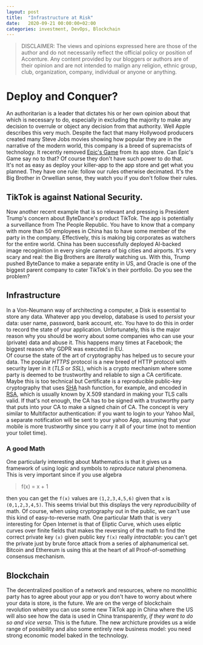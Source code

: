 ```yaml
---
layout: post
title:  "Infrastructure at Risk"
date:   2020-09-21 00:00:00+02:00
categories: investment, DevOps, Blockchain
---
```

> DISCLAIMER: The views and opinions expressed here are those of the author and do not necessarily reflect the official policy or position of Accenture. Any content provided by our bloggers or authors are of their opinion and are not intended to malign any religion, ethnic group, club, organization, company, individual or anyone or anything.


# Deploy and Conquer?
An authoritarian is a leader that dictates his or her own opinion about that which is necessary to do, especially in excluding the majority to make any decision to overrule or object any decision from that authority. Well Apple describes this very much. Despite the fact that many Hollywood producers created many Steve Jobs movies showing how popular they are in the narrative of the modern world, this company is a breed of supremacists of technology. It recently removed [Epic's Game](www.epicgames.com) from its app store. Can Epic's Game say no to that? Of course they don't have such power to do that. <br/>
It's not as easy as deploy your killer-app to the app store and get what you planned. They have one rule: follow our rules otherwise decimated. It's the Big Brother in Orwellian sense, they watch you if you don't follow their rules. 

## TikTok is against National Security.
Now another recent example that is so relevant and pressing is President Trump's concern about ByteDance's product TikTok. The app is potentially a surveillance from The People Republic. You have to know that a company with more than 50 employees in China has to have some member of the party in the company. Effectively, this is making big corporates as watchers for the entire world. China has been successfully deployed AI-backed image recoginition in every single camera of big cities and airports. It's very scary and real: the Big Brothers are *literally* watching us. With this, Trump pushed ByteDance to make a separate entity in US, and Oracle is one of the biggest parent company to cater TikTok's in their portfolio. Do you see the problem?

## Infrastructure
In a Von-Neumann way of architecting a computer, a Disk is essential to store any data. Whatever app you develop, database is used to *persist* your data: user name, password, bank account, etc. You have to do this in order to record the state of your application. Unfortunately, this is the major reason why you should be worry about some companies who can use your (private) data and abuse it. This happens many times at Facebook; the biggest reason why GDPR was executed in EU. <br/>
Of course the state of the art of cryptography has helped us to secure your data. The popular *HTTPS* protocol is a new breed of HTTP protocol with security layer in it (*TLS* or *SSL*), which is a crypto mechanism where some party is deemed to be trustworthy and reliable to sign a CA certificate. Maybe this is too technical but Certificate is a reproducible public-key cryptography that uses [SHA](https://en.wikipedia.org/wiki/Secure_Hash_Algorithms) hash function, for example, and encoded in [RSA](https://en.wikipedia.org/wiki/RSA_(cryptosystem)#Operation), which is usually known by X.509 standard in making your TLS calls valid. If that's not enough, the CA has to be signed with a trustworthy party that puts into your CA to make a signed chain of CA. The concept is very similar to Multifactor authentication: if you want to login to your Yahoo Mail, a separate notification will be sent to your yahoo App, assuming that your mobile is more trustworthy since you carry it all of your time (not to mention your toilet time).

### A good Math
One particularly interesting about Mathematics is that it gives us a framework of using logic and symbols to *reproduce* natural phenomena. This is very important since if you use algebra<br/>

> f(x) = x + 1


then you can get the `f(x)` values are `(1,2,3,4,5,6)` given that `x` is `(0,1,2,3,4,5)`. This seems trivial but this displays the very *reproducibility* of math. Of course, when using cryptography out in the public, we can't use this kind of easy-to-reverse math. One particular Math that is very interesting for Open Internet is that of Eliptic Curve, which uses eliptic curves over finite fields that makes the reversing of the math to find the correct private key `(x)` given public key `f(x)` really *intractable*: you can't get the private just by brute force attack from a series of alphanumerical set. Bitcoin and Ethereum is using this at the heart of all Proof-of-something consensus mechanism.


## Blockchain
The decentralized position of a network and resources, where no monolithic party has to agree about your app or you don't have to worry about where your data is store, is the future. We are on the verge of blockchain revolution where you can use some new TikTok app in China where the US will also see how the data is used in China transparently, *if they want to do so and vice versa*. This is the future. The new archicture provides us a wide range of possibility and also some entirely new business model: you need strong economic model baked in the technology. 